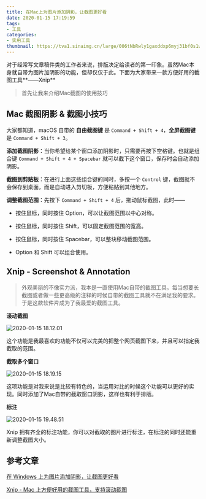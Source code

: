 ```yaml
---
title: 在Mac上为图片添加阴影，让截图更好看
date: 2020-01-15 17:19:59
tags: 
- 工具
categories:
- 实用工具
thumbnail: https://tva1.sinaimg.cn/large/006tNbRwly1gaxddxp6myj31bf0s1wph.jpg
---
```


对于经常写文章稿件类的工作者来说，排版决定给读者的第一印象。虽然Mac本身就自带为图片加阴影的功能，但却仅仅于此。下面为大家带来一款方便好用的截图工具**——Xnip**

> 首先让我来介绍Mac截图的使用技巧

## Mac 截图阴影 & 截图小技巧

大家都知道，macOS 自带的 **自由截图键** 是 `Command + Shift + 4`，**全屏截图键** 是 `Command + Shift + 3`。

**添加截图阴影**：当你希望给某个窗口添加阴影时，只需要再按下空格键。也就是组合键 `Command + Shift + 4 + Spacebar` 就可以截下这个窗口，保存时会自动添加阴影。

**截图到剪贴板**：在进行上面这些组合键的同时，多按一个 `Control` 键，截图就不会保存到桌面，而是自动进入剪切板，方便粘贴到其他地方。

**调整截图范围**：先按下 `Command + Shift + 4` 后，拖动鼠标截图，此时——

- 按住鼠标，同时按住 Option，可以让截图范围以中心对称。

- 按住鼠标，同时按住 Shift，可以固定截图范围的宽高。

- 按住鼠标，同时按住 Spacebar，可以整块移动截图范围。

- Option 和 Shift 可以组合使用。

## Xnip - Screenshot & Annotation

> 外观美丽的不像实力派，我本是一直使用Mac自带的截图工具。每当想要长截图或者做一些更高级的注释的时候自带的截图工具就不在满足我的要求。于是这款软件片成为了我最爱的截图工具。

**滚动截图**

![2020-01-15 18.12.01](https://tva1.sinaimg.cn/large/006tNbRwly1gaxevvm54ig31460qh7ws.gif)

这个功能是我最喜欢的功能不仅可以完美的把整个网页截图下来，并且可以指定我截取的范围。

**截取多个窗口**

![2020-01-15 18.19.15](https://tva1.sinaimg.cn/large/006tNbRwly1gaxf29fg78g31hc0u07wn.gif)

这项功能是对我来说是比较有特色的，当运用对比的时候这个功能可以更好的实现。同时添加了Mac自带的截取窗口阴影，这样也有利于排版。

**标注**

![2020-01-15 19.48.51](https://tva1.sinaimg.cn/large/006tNbRwly1gaxhnsxurqg31360p0x6t.gif)

Xnip 拥有齐全的标注功能，你可以对截取的图片进行标注，在标注的同时还能重新调整截图大小。

## 参考文章

[在 Windows 上为图片添加阴影，让截图更好看](https://sspai.com/post/41443)

[Xnip - Mac 上方便好用的截图工具，支持滚动截图](https://www.jianshu.com/p/cdd5f11399f9)

